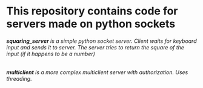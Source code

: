 # This repository contains code for servers made on python sockets

###### **squaring_server** is a simple python socket server. Client waits for keyboard input and sends it to server. The server tries to return the square of the input (if it happens to be a number)
###### **multiclient** is a more complex multiclient server with authorization. Uses threading.
